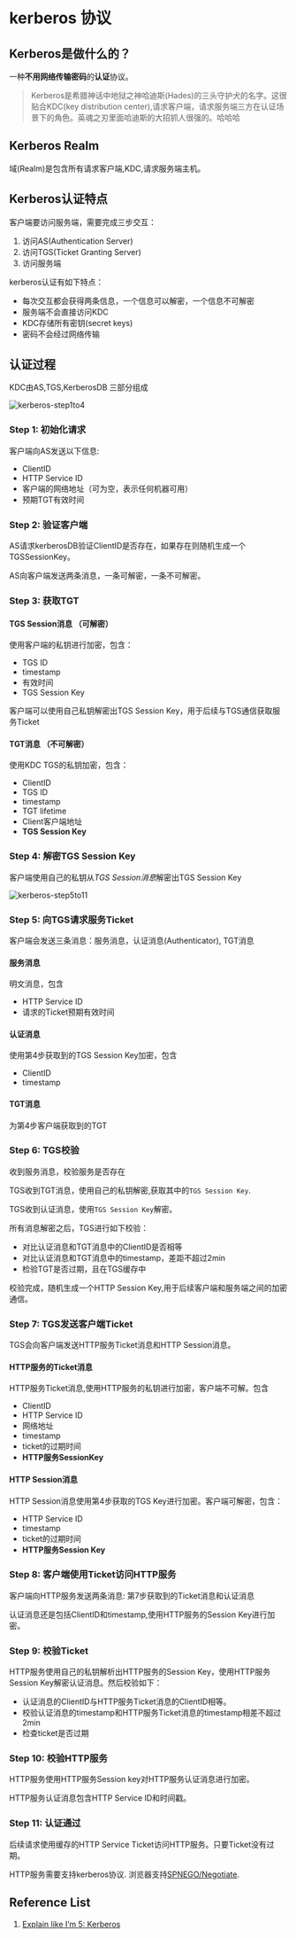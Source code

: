 # kerberos 协议

## Kerberos是做什么的？

一种**不用网络传输密码**的**认证**协议。

> Kerberos是希腊神话中地狱之神哈迪斯(Hades)的三头守护犬的名字。这很贴合KDC(key distribution center),请求客户端，请求服务端三方在认证场景下的角色。英魂之刃里面哈迪斯的大招抓人很强的。哈哈哈


## Kerberos Realm

域(Realm)是包含所有请求客户端,KDC,请求服务端主机。


## Kerberos认证特点

客户端要访问服务端，需要完成三步交互：

1. 访问AS(Authentication Server)
2. 访问TGS(Ticket Granting Server)
3. 访问服务端

kerberos认证有如下特点：

- 每次交互都会获得两条信息，一个信息可以解密，一个信息不可解密
- 服务端不会直接访问KDC
- KDC存储所有密钥(secret keys)
- 密码不会经过网络传输




## 认证过程

KDC由AS,TGS,KerberosDB 三部分组成

![kerberos-step1to4](images/kerberos_step_1to4.svg)

### Step 1: 初始化请求

客户端向AS发送以下信息:

- ClientID
- HTTP Service ID
- 客户端的网络地址（可为空，表示任何机器可用）
- 预期TGT有效时间

### Step 2: 验证客户端

AS请求kerberosDB验证ClientID是否存在，如果存在则随机生成一个TGSSessionKey。

AS向客户端发送两条消息，一条可解密，一条不可解密。

### Step 3: 获取TGT
#### TGS Session消息 （可解密）

使用客户端的私钥进行加密，包含：

- TGS ID
- timestamp
- 有效时间
- TGS Session Key

客户端可以使用自己私钥解密出TGS Session Key，用于后续与TGS通信获取服务Ticket

#### TGT消息 （不可解密）

使用KDC TGS的私钥加密，包含：

- ClientID
- TGS ID
- timestamp
- TGT lifetime
- Client客户端地址
- **TGS Session Key**

### Step 4: 解密TGS Session Key

客户端使用自己的私钥从*TGS Session消息*解密出TGS Session Key




![kerberos-step5to11](images/kerberos_step_5to11.svg)

### Step 5: 向TGS请求服务Ticket

客户端会发送三条消息：服务消息，认证消息(Authenticator), TGT消息

#### 服务消息

明文消息，包含

- HTTP Service ID
- 请求的Ticket预期有效时间 

#### 认证消息

使用第4步获取到的TGS Session Key加密，包含

- ClientID
- timestamp

#### TGT消息

为第4步客户端获取到的TGT


### Step 6: TGS校验

收到服务消息，校验服务是否存在

TGS收到TGT消息，使用自己的私钥解密,获取其中的`TGS Session Key`.

TGS收到认证消息，使用`TGS Session Key`解密。

所有消息解密之后，TGS进行如下校验：

- 对比认证消息和TGT消息中的ClientID是否相等
- 对比认证消息和TGT消息中的timestamp，差距不超过2min
- 检验TGT是否过期，且在TGS缓存中

校验完成，随机生成一个HTTP Session Key,用于后续客户端和服务端之间的加密通信。
### Step 7: TGS发送客户端Ticket

TGS会向客户端发送HTTP服务Ticket消息和HTTP Session消息。

#### HTTP服务的Ticket消息

HTTP服务Ticket消息,使用HTTP服务的私钥进行加密，客户端不可解。包含

- ClientID
- HTTP Service ID
- 网络地址
- timestamp
- ticket的过期时间
- **HTTP服务SessionKey**

#### HTTP Session消息

HTTP Session消息使用第4步获取的TGS Key进行加密。客户端可解密，包含：

- HTTP Service ID
- timestamp
- ticket的过期时间
- **HTTP服务Session Key**



### Step 8: 客户端使用Ticket访问HTTP服务

客户端向HTTP服务发送两条消息: 第7步获取到的Ticket消息和认证消息

认证消息还是包括ClientID和timestamp,使用HTTP服务的Session Key进行加密。

### Step 9: 校验Ticket

HTTP服务使用自己的私钥解析出HTTP服务的Session Key，使用HTTP服务Session Key解密认证消息。然后校验如下：

- 认证消息的ClientID与HTTP服务Ticket消息的ClientID相等。
- 校验认证消息的timestamp和HTTP服务Ticket消息的timestamp相差不超过2min
- 检查ticket是否过期

### Step 10: 校验HTTP服务

HTTP服务使用HTTP服务Session key对HTTP服务认证消息进行加密。

HTTP服务认证消息包含HTTP Service ID和时间戳。

### Step 11: 认证通过

后续请求使用缓存的HTTP Service Ticket访问HTTP服务。只要Ticket没有过期。


HTTP服务需要支持kerberos协议. 浏览器支持[SPNEGO/Negotiate](https://www.ietf.org/rfc/rfc4559.txt).
## Reference List

1. [Explain like I’m 5: Kerberos](https://www.roguelynn.com/words/explain-like-im-5-kerberos/)